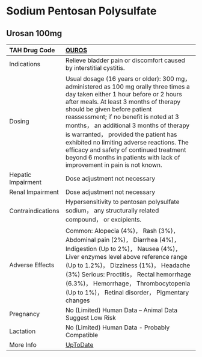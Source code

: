 # Sodium Pentosan Polysulfate

## Urosan 100mg

| TAH Drug Code      | [OUROS](https://www.tahsda.org.tw/drugs/hissearch.php?drug_code=OUROS)                                                                                                                                                                                                                                                                                                                                                                                                                                    |
|:-------------------|:----------------------------------------------------------------------------------------------------------------------------------------------------------------------------------------------------------------------------------------------------------------------------------------------------------------------------------------------------------------------------------------------------------------------------------------------------------------------------------------------------------|
| Indications        | Relieve bladder pain or discomfort caused by interstitial cystitis.                                                                                                                                                                                                                                                                                                                                                                                                                                       |
| Dosing             | Usual dosage (16 years or older): 300 mg， administered as 100 mg orally three times a day taken either 1 hour before or 2 hours after meals. At least 3 months of therapy should be given before patient reassessment; if no benefit is noted at 3 months， an additional 3 months of therapy is warranted， provided the patient has exhibited no limiting adverse reactions. The efficacy and safety of continued treatment beyond 6 months in patients with lack of improvement in pain is not known. |
| Hepatic Impairment | Dose adjustment not necessary                                                                                                                                                                                                                                                                                                                                                                                                                                                                             |
| Renal Impairment   | Dose adjustment not necessary                                                                                                                                                                                                                                                                                                                                                                                                                                                                             |
| Contraindications  | Hypersensitivity to pentosan polysulfate sodium， any structurally related compound， or excipients.                                                                                                                                                                                                                                                                                                                                                                                                      |
| Adverse Effects    | Common: Alopecia (4%)， Rash (3%)， Abdominal pain (2%)， Diarrhea (4%)， Indigestion (Up to 2%)， Nausea (4%)， Liver enzymes level above reference range (Up to 1.2%)， Dizziness (1%)， Headache (3%) Serious: Proctitis， Rectal hemorrhage (6.3%)， Hemorrhage， Thrombocytopenia (Up to 1%)， Retinal disorder， Pigmentary changes                                                                                                                                                                 |
| Pregnancy          | No (Limited) Human Data – Animal Data Suggest Low Risk                                                                                                                                                                                                                                                                                                                                                                                                                                                    |
| Lactation          | No (Limited) Human Data - Probably Compatible                                                                                                                                                                                                                                                                                                                                                                                                                                                             |
| More Info          | [UpToDate](https://www.uptodate.com/contents/pentosan-polysulfate-sodium-drug-information)                                                                                                                                                                                                                                                                                                                                                                                                                |

